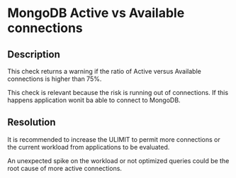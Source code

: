 # MongoDB Active vs Available connections

## Description
This check returns a warning if the ratio of Active versus Available connections is higher than 75%. 

This check is relevant because the risk is running out of connections. If this happens application wonìt ba able to connect to MongoDB.

## Resolution
It is recommended to increase the ULIMIT to permit more connections or the current workload from applications to be evaluated.

An unexpected spike on the workload or not optimized queries could be the root cause of more active connections.
